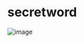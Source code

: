 # secretword

![image](https://github.com/raphaelnsilva/secretword/assets/129803784/8aac2e6b-1fa8-4614-b821-3af31d8472a5)
